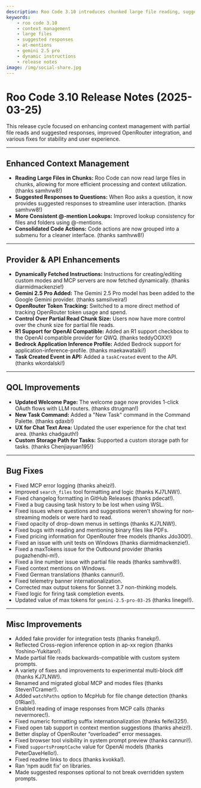 ```yaml
---
description: Roo Code 3.10 introduces chunked large file reading, suggested responses, improved @-mentions, dynamic instructions, Gemini 2.5 Pro support, and numerous fixes.
keywords:
    - roo code 3.10
    - context management
    - large files
    - suggested responses
    - at-mentions
    - gemini 2.5 pro
    - dynamic instructions
    - release notes
image: /img/social-share.jpg
---
```


# Roo Code 3.10 Release Notes (2025-03-25)

This release cycle focused on enhancing context management with partial file reads and suggested responses, improved OpenRouter integration, and various fixes for stability and user experience.

---

## Enhanced Context Management

- **Reading Large Files in Chunks:** Roo Code can now read large files in chunks, allowing for more efficient processing and context utilization. (thanks samhvw8!)
- **Suggested Responses to Questions:** When Roo asks a question, it now provides suggested responses to streamline user interaction. (thanks samhvw8!)
- **More Consistent @-mention Lookups:** Improved lookup consistency for files and folders using @-mentions.
- **Consolidated Code Actions:** Code actions are now grouped into a submenu for a cleaner interface. (thanks samhvw8!)

---

## Provider & API Enhancements

- **Dynamically Fetched Instructions:** Instructions for creating/editing custom modes and MCP servers are now fetched dynamically. (thanks diarmidmackenzie!)
- **Gemini 2.5 Pro Added:** The Gemini 2.5 Pro model has been added to the Google Gemini provider. (thanks samsilveira!)
- **OpenRouter Token Tracking:** Switched to a more direct method of tracking OpenRouter token usage and spend.
- **Control Over Partial Read Chunk Size:** Users now have more control over the chunk size for partial file reads.
- **R1 Support for OpenAI Compatible:** Added an R1 support checkbox to the OpenAI compatible provider for QWQ. (thanks teddyOOXX!)
- **Bedrock Application Inference Profile:** Added Bedrock support for application-inference-profile. (thanks maekawataiki!)
- **Task Created Event in API:** Added a `taskCreated` event to the API. (thanks wkordalski!)

---

## QOL Improvements

- **Updated Welcome Page:** The welcome page now provides 1-click OAuth flows with LLM routers. (thanks dtrugman!)
- **New Task Command:** Added a "New Task" command in the Command Palette. (thanks qdaxb!)
- **UX for Chat Text Area:** Updated the user experience for the chat text area. (thanks chadgauth!)
- **Custom Storage Path for Tasks:** Supported a custom storage path for tasks. (thanks Chenjiayuan195!)

---

## Bug Fixes

- Fixed MCP error logging (thanks aheizi!).
- Improved `search_files` tool formatting and logic (thanks KJ7LNW!).
- Fixed changelog formatting in GitHub Releases (thanks pdecat!).
- Fixed a bug causing task history to be lost when using WSL.
- Fixed issues where questions and suggestions weren’t showing for non-streaming models or were hard to read.
- Fixed opacity of drop-down menus in settings (thanks KJ7LNW!).
- Fixed bugs with reading and mentioning binary files like PDFs.
- Fixed pricing information for OpenRouter free models (thanks Jdo300!).
- Fixed an issue with unit tests on Windows (thanks diarmidmackenzie!).
- Fixed a maxTokens issue for the Outbound provider (thanks pugazhendhi-m!).
- Fixed a line number issue with partial file reads (thanks samhvw8!).
- Fixed context mentions on Windows.
- Fixed German translations (thanks cannuri!).
- Fixed telemetry banner internationalization.
- Corrected max output tokens for Sonnet 3.7 non-thinking models.
- Fixed logic for firing task completion events.
- Updated value of max tokens for `gemini-2.5-pro-03-25` (thanks linegel!).

---

## Misc Improvements

- Added fake provider for integration tests (thanks franekp!).
- Reflected Cross-region inference option in ap-xx region (thanks Yoshino-Yukitaro!).
- Made partial file reads backwards-compatible with custom system prompts.
- A variety of fixes and improvements to experimental multi-block diff (thanks KJ7LNW!).
- Renamed and migrated global MCP and modes files (thanks StevenTCramer!).
- Added `watchPaths` option to McpHub for file change detection (thanks 01Rian!).
- Enabled reading of image responses from MCP calls (thanks nevermorec!).
- Fixed numeric formatting suffix internationalization (thanks feifei325!).
- Fixed open tab support in context mention suggestions (thanks aheizi!).
- Better display of OpenRouter “overloaded” error messages.
- Fixed browser tool visibility in system prompt preview (thanks cannuri!).
- Fixed `supportsPromptCache` value for OpenAI models (thanks PeterDaveHello!).
- Fixed readme links to docs (thanks kvokka!).
- Ran ‘npm audit fix’ on libraries.
- Made suggested responses optional to not break overridden system prompts.
